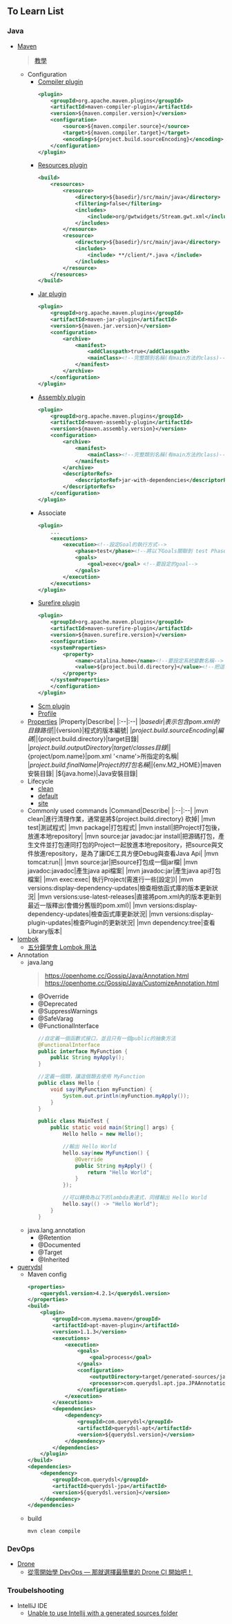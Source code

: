 ## To Learn List
### Java
- [Maven](https://maven.apache.org/index.html)
    > [教學](https://kentyeh.github.io/mavenStartup/)
  - Configuration
    - [Compiler plugin](https://maven.apache.org/plugins/maven-compiler-plugin/index.html)
        ```xml
        <plugin>
            <groupId>org.apache.maven.plugins</groupId>
            <artifactId>maven-compiler-plugin</artifactId>
            <version>${maven.compiler.version}</version>
            <configuration>
                <source>${maven.compiler.source}</source>
                <target>${maven.compiler.target}</target>
                <encoding>${project.build.sourceEncoding}</encoding>
            </configuration>
        </plugin>
        ```
    - [Resources plugin](https://maven.apache.org/plugins/maven-resources-plugin/index.html)
        ```xml
        <build>
            <resources>
                <resource>
                    <directory>${basedir}/src/main/java</directory>
                    <filtering>false</filtering>
                    <includes>
                        <include>org/gwtwidgets/Stream.gwt.xml</include>
                    </includes>
                </resource>
                <resource>
                    <directory>${basedir}/src/main/java</directory>
                    <includes>
                        <include> **/client/*.java </include>
                    </includes>
                </resource>
            </resources>
        </build>
        ```
    - [Jar plugin](https://maven.apache.org/plugins/maven-jar-plugin/)
        ```xml
        <plugin>
            <groupId>org.apache.maven.plugins</groupId>
            <artifactId>maven-jar-plugin</artifactId>
            <version>${maven.jar.version}</version>
            <configuration>
                <archive>
                    <manifest>
                        <addClasspath>true</addClasspath>
                        <mainClass><!--完整類別名稱(有main方法的class)--></mainClass>
                    </manifest>
                </archive>
            </configuration>
        </plugin>
        ```
    - [Assembly plugin](https://maven.apache.org/plugins/maven-assembly-plugin/)
        ```xml
        <plugin>
            <groupId>org.apache.maven.plugins</groupId>
            <artifactId>maven-assembly-plugin</artifactId>
            <version>${maven.assembly.version}</version>
            <configuration>
                <archive>
                    <manifest>
                        <mainClass><!--完整類別名稱(有main方法的class)--></mainClass>
                    </manifest>
                </archive>
                <descriptorRefs>
                    <descriptorRef>jar-with-dependencies</descriptorRef>
                </descriptorRefs>
            </configuration>
        </plugin>
        ```
    - Associate
        ```xml
        <plugin>
            ...
            <executions>
                <execution><!--設定Goal的執行方式-->
                    <phase>test</phase><!--將以下Goals關聯到 test Phase-->
                    <goals>
                        <goal>exec</goal> <!--要設定的goal-->
                    </goals>
                </execution>
            </executions>
        </plugin>
        ```
    - [Surefire plugin](https://maven.apache.org/surefire/maven-surefire-plugin/)
        ```xml
        <plugin>
            <groupId>org.apache.maven.plugins</groupId>
            <artifactId>maven-surefire-plugin</artifactId>
            <version>${maven.surefire.version}</version>
            <configuration>
            <systemProperties>
                <property>
                    <name>catalina.home</name><!--要設定系統變數名稱-->
                    <value>${project.build.directory}</value><!--把這個變數指到輸出目錄-->
                </property>
            </systemProperties>
            </configuration>
        </plugin>
        ```
    - [Scm plugin](https://maven.apache.org/scm/maven-scm-plugin/)
    - [Profile](https://maven.apache.org/guides/introduction/introduction-to-profiles.html)
  - [Properties](https://books.sonatype.com/mvnref-book/reference/resource-filtering-sect-properties.html)
    |Property|Describe|
    |:--|:--|
    |${basedir}|表示包含pom.xml的目錄路徑|
    |${version}|程式的版本編號|
    |${project.build.sourceEncoding}|編碼|
    |${project.build.directory}|target目錄|
    |${project.build.outputDirectory}|target/classes目錄|
    |${project/pom.name}|pom.xml '<name'>所指定的名稱|
    |${project.build.finalName}|Project的打包名稱|
    |${env.M2_HOME}|maven安裝目錄|
    |${java.home}|Java安裝目錄|
  - Lifecycle
    - [clean](https://maven.apache.org/guides/introduction/introduction-to-the-lifecycle.html#clean-lifecycle)
    - [default](https://maven.apache.org/guides/introduction/introduction-to-the-lifecycle.html#default-lifecycle)
    - [site](https://maven.apache.org/guides/introduction/introduction-to-the-lifecycle.html#site-lifecycle)
  - Commonly used commands
    |Command|Describe|
    |:--|:--|
    |mvn clean|進行清理作業，通常是將${project.build.directory} 砍掉|
    |mvn test|測試程式|
    |mvn package|打包程式|
    |mvn install|把Project打包後，放進本地repository|
    |mvn source:jar javadoc:jar install|把源碼打包，產生文件並打包連同打包的Project一起放進本地repository，把source與文件放進repository，是為了讓IDE工具方便Debug與查看Java Api|
    |mvn tomcat:run||
    |mvn source:jar|把source打包成一個jar檔|
    |mvn javadoc:javadoc|產生java api檔案|
    |mvn javadoc:jar|產生java api打包檔案|
    |mvn exec:exec|	執行Project(需進行一些[設定])|
    |mvn versions:display-dependency-updates|檢查相依函式庫的版本更新狀況|
    |mvn versions:use-latest-releases|直接將pom.xml內的版本更新到最近一版釋出(會備分舊版的pom.xml)|
    |mvn versions:display-dependency-updates|檢查函式庫更新狀況|
    |mvn versions:display-plugin-updates|檢查Plugin的更新狀況|
    |mvn dependency:tree|查看Library版本|
- [lombok](https://projectlombok.org/)
  - [五分鐘學會 Lombok 用法](https://matthung0807.blogspot.com/2020/12/mac-homebrew-intall-maven.html)
- Annotation
  - java.lang
    > https://openhome.cc/Gossip/Java/Annotation.html  
    > https://openhome.cc/Gossip/Java/CustomizeAnnotation.html
    - @Override
    - @Deprecated
    - @SuppressWarnings
    - @SafeVarag
    - @FunctionalInterface
        ```java
        //自定義一個函數式接口，並且只有一個public的抽象方法
        @FunctionalInterface
        public interface MyFunction {
            public String myApply();
        }

        //定義一個類，讓這個類去使用 MyFunction
        public class Hello {
            void say(MyFunction myFunction) {
                System.out.println(myFunction.myApply());
            }
        }

        public class MainTest {
            public static void main(String[] args) {
                Hello hello = new Hello();

                //輸出 Hello World
                hello.say(new MyFunction() {
                    @Override
                    public String myApply() {
                        return "Hello World";
                    }
                });

                //可以轉換為以下的lambda表達式，同樣輸出 Hello World
                hello.say(() -> "Hello World");
            }
        }
        ```
  - java.lang.annotation
    - @Retention
    - @Documented
    - @Target
    - @Inherited
- [querydsl](http://querydsl.com/)
  - Maven config
    ```xml
    <properties>
        <querydsl.version>4.2.1</querydsl.version>
    </properties>
    <build>
        <plugin>
            <groupId>com.mysema.maven</groupId>
            <artifactId>apt-maven-plugin</artifactId>
            <version>1.1.3</version>
            <executions>
                <execution>
                    <goals>
                        <goal>process</goal>
                    </goals>
                    <configuration>
                        <outputDirectory>target/generated-sources/java</outputDirectory>
                        <processor>com.querydsl.apt.jpa.JPAAnnotationProcessor</processor>
                    </configuration>
                </execution>
            </executions>
            <dependencies>
                <dependency>
                    <groupId>com.querydsl</groupId>
                    <artifactId>querydsl-apt</artifactId>
                    <version>${querydsl.version}</version>
                </dependency>
            </dependencies>
        </plugin>
    </build>
    <dependencies>
        <dependency>
            <groupId>com.querydsl</groupId>
            <artifactId>querydsl-jpa</artifactId>
            <version>${querydsl.version}</version>
        </dependency>
    </dependencies>
    ```
  - build
    ```cmd
    mvn clean compile
    ```

### DevOps
- [Drone](https://www.drone.io/)
  - [從零開始學 DevOps — 那就選擇最簡單的 Drone CI 開始吧！](https://medium.com/starbugs/%E5%BE%9E%E9%9B%B6%E9%96%8B%E5%A7%8B%E5%AD%B8-devops-%E9%82%A3%E5%B0%B1%E9%81%B8%E6%93%87%E6%9C%80%E7%B0%A1%E5%96%AE%E7%9A%84-drone-ci-%E9%96%8B%E5%A7%8B%E5%90%A7-931126671139)

### Troubelshooting
- IntelliJ IDE
  - [Unable to use Intellij with a generated sources folder](https://stackoverflow.com/questions/5170620/unable-to-use-intellij-with-a-generated-sources-folder)